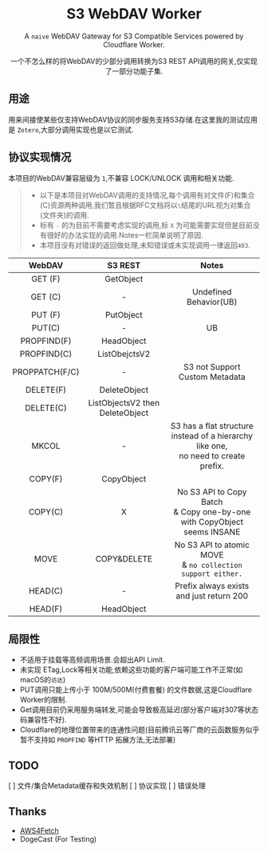 <div align="center">

# S3 WebDAV Worker
A `naive` WebDAV Gateway for S3 Compatible Services powered by Cloudflare Worker. 

一个不怎么样的将WebDAV的少部分调用转换为S3 REST API调用的网关,仅实现了一部分功能子集.

</div>

## 用途
用来间接使某些仅支持WebDAV协议的同步服务支持S3存储.在这里我的测试应用是 `Zotero`,大部分调用实现也是以它测试.

## 协议实现情况
本项目的WebDAV兼容层级为 `1`,不兼容 LOCK/UNLOCK 调用和相关功能.
> * 以下是本项目对WebDAV调用的支持情况,每个调用有对文件(F)和集合(C)资源两种调用,我们暂且根据RFC文档将以`\`结尾的URL视为对集合(文件夹)的调用.  
> * 标有 `-` 的为目前不需要考虑实现的调用,标 `X` 为可能需要实现但是目前没有很好的办法实现的调用.Notes一栏简单说明了原因.  
> * 本项目没有对错误的返回做处理,未知错误或未实现调用一律返回`403`.


| **WebDAV**     | **S3 REST**                     | **Notes**                                                                           |
|:--------------:|:-------------------------------:|:-----------------------------------------------------------------------------------:|
| GET (F)        | GetObject                       |                                                                                     |
| GET (C)        | -                               | Undefined Behavior(UB)                                                              |
| PUT (F)        | PutObject                       |                                                                                     |
| PUT(C)         | -                               | UB                                                                                  |
| PROPFIND(F)    | HeadObject                      |                                                                                     |
| PROPFIND(C)    | ListObejctsV2                   |                                                                                     |
| PROPPATCH(F/C) | -                               | S3 not Support <br> Custom Metadata                                                    |
| DELETE(F)      | DeleteObject                    |                                                                                     |
| DELETE(C)      | ListObjectsV2 then DeleteObject |                                                                                     |
| MKCOL          | -                               | S3 has a flat structure instead of a hierarchy like one,<br>  no need to create prefix.  |
| COPY(F)        | CopyObject                      |                                                                                     |
| COPY(C)        | X                               | No S3 API to Copy Batch <br>  & Copy one-by-one  with CopyObject seems INSANE              |
| MOVE           | COPY&DELETE                     | No S3 API to atomic MOVE <br> & `no collection support either.`                          |
| HEAD(C)        | -                               | Prefix always exists and just return 200                                            |
| HEAD(F)        | HeadObject                      |                                                                                     |

## 局限性
* 不适用于挂载等高频调用场景.会超出API Limit.
* 未实现 ETag,Lock等相关功能,依赖这些功能的客户端可能工作不正常(如macOS的`访达`)
* PUT调用只能上传小于 100M/500M(付费套餐) 的文件数据,这是Cloudflare Worker的限制.
* Get调用目前仍采用服务端转发,可能会导致极高延迟(部分客户端对307等状态码兼容性不好).
* Cloudflare的地理位置带来的连通性问题(目前腾讯云等厂商的云函数服务似乎暂不支持如 `PROPFIND` 等HTTP 拓展方法,无法部署)

## TODO
[ ] 文件/集合Metadata缓存和失效机制
[ ] 协议实现
[ ] 错误处理

## Thanks
* [AWS4Fetch](https://github.com/mhart/aws4fetch)
* DogeCast (For Testing)
